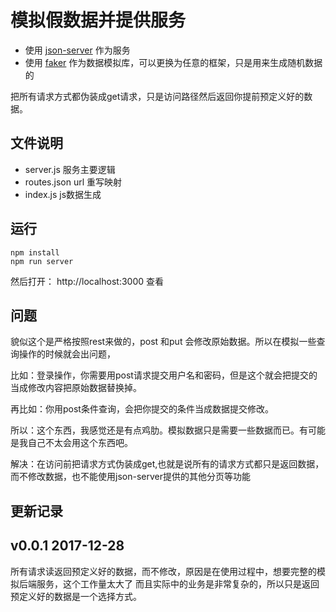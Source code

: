 # 模拟假数据并提供服务

* 使用 [json-server](https://github.com/typicode/json-server) 作为服务
* 使用 [faker](https://github.com/Marak/faker.js) 作为数据模拟库，可以更换为任意的框架，只是用来生成随机数据的

把所有请求方式都伪装成get请求，只是访问路径然后返回你提前预定义好的数据。

## 文件说明

* server.js 服务主要逻辑
* routes.json url 重写映射
* index.js js数据生成

## 运行
```
npm install
npm run server

```

然后打开： http://localhost:3000 查看


## 问题

貌似这个是严格按照rest来做的，post 和put 会修改原始数据。所以在模拟一些查询操作的时候就会出问题，

比如：登录操作，你需要用post请求提交用户名和密码，但是这个就会把提交的当成修改内容把原始数据替换掉。

再比如：你用post条件查询，会把你提交的条件当成数据提交修改。

所以：这个东西，我感觉还是有点鸡肋。模拟数据只是需要一些数据而已。有可能是我自己不太会用这个东西吧。

解决：在访问前把请求方式伪装成get,也就是说所有的请求方式都只是返回数据，而不修改数据，也不能使用json-server提供的其他分页等功能

## 更新记录

## v0.0.1 2017-12-28

所有请求读返回预定义好的数据，而不修改，原因是在使用过程中，想要完整的模拟后端服务，这个工作量太大了
而且实际中的业务是非常复杂的，所以只是返回预定义好的数据是一个选择方式。
